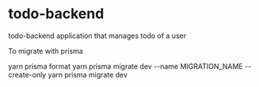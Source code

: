 # todo-backend
todo-backend application that manages todo of a user



To migrate with prisma

yarn prisma format
yarn prisma migrate dev --name MIGRATION_NAME --create-only
yarn prisma migrate dev